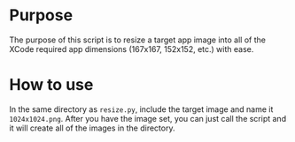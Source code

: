 # Purpose
The purpose of this script is to resize a target app image into all of the XCode required app dimensions (167x167, 152x152, etc.) with ease.

# How to use
In the same directory as `resize.py`, include the target image and name it `1024x1024.png`. After you have the image set, you can just call the script and it will create all of the images in the directory.
